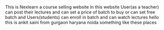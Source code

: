This is Nexlearn a course selling website 
In this website User(as a teacher) can post their lectures and can set a price of batch to buy or can set free batch and Users(students) can enroll in batch and can watch lectures 
hello this is ankit saini from gurgaon haryana noida something like these places
